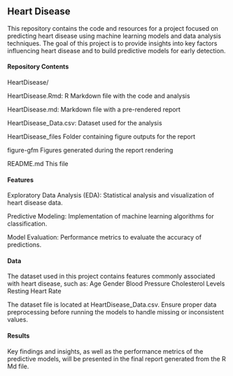 ## Heart Disease 

This repository contains the code and resources for a project focused on predicting heart disease using machine learning models and data analysis techniques. The goal of this project is to provide insights into key factors influencing heart disease and to build predictive models for early detection.

#### Repository Contents
HeartDisease/

HeartDisease.Rmd:   R Markdown file with the code and analysis

HeartDisease.md:    Markdown file with a pre-rendered report

HeartDisease_Data.csv:    Dataset used for the analysis

HeartDisease_files      Folder containing figure outputs for the report

  figure-gfm            Figures generated during the report rendering
  
README.md               This file

#### Features

Exploratory Data Analysis (EDA): Statistical analysis and visualization of heart disease data.

Predictive Modeling: Implementation of machine learning algorithms for classification.

Model Evaluation: Performance metrics to evaluate the accuracy of predictions.

#### Data

The dataset used in this project contains features commonly associated with heart disease, such as:
Age
Gender
Blood Pressure
Cholesterol Levels
Resting Heart Rate

The dataset file is located at HeartDisease_Data.csv. Ensure proper data preprocessing before running the models to handle missing or inconsistent values.

#### Results

Key findings and insights, as well as the performance metrics of the predictive models, will be presented in the final report generated from the R Md file.
